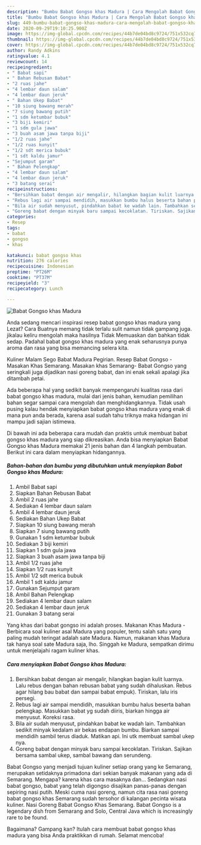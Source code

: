 ```yaml
---
description: "Bumbu Babat Gongso khas Madura | Cara Mengolah Babat Gongso khas Madura Yang Lezat Sekali"
title: "Bumbu Babat Gongso khas Madura | Cara Mengolah Babat Gongso khas Madura Yang Lezat Sekali"
slug: 449-bumbu-babat-gongso-khas-madura-cara-mengolah-babat-gongso-khas-madura-yang-lezat-sekali
date: 2020-09-29T19:10:25.900Z
image: https://img-global.cpcdn.com/recipes/44b7de04bd8c9724/751x532cq70/babat-gongso-khas-madura-foto-resep-utama.jpg
thumbnail: https://img-global.cpcdn.com/recipes/44b7de04bd8c9724/751x532cq70/babat-gongso-khas-madura-foto-resep-utama.jpg
cover: https://img-global.cpcdn.com/recipes/44b7de04bd8c9724/751x532cq70/babat-gongso-khas-madura-foto-resep-utama.jpg
author: Randy Adkins
ratingvalue: 4.1
reviewcount: 14
recipeingredient:
- " Babat sapi"
- " Bahan Rebusan Babat"
- "2 ruas jahe"
- "4 lembar daun salam"
- "4 lembar daun jeruk"
- " Bahan Ukep Babat"
- "10 siung bawang merah"
- "7 siung bawang putih"
- "1 sdm ketumbar bubuk"
- "3 biji kemiri"
- "1 sdm gula jawa"
- "3 buah asam jawa tanpa biji"
- "1/2 ruas jahe"
- "1/2 ruas kunyit"
- "1/2 sdt merica bubuk"
- "1 sdt kaldu jamur"
- "Sejumput garam"
- " Bahan Pelengkap"
- "4 lembar daun salam"
- "4 lembar daun jeruk"
- "3 batang serai"
recipeinstructions:
- "Bersihkan babat dengan air mengalir, hilangkan bagian kulit luarnya. Lalu rebus dengan bahan rebusan babat yang sudah dihaluskan. Rebus agar hilang bau babat dan sampai babat empuk). Tiriskan, lalu iris persegi."
- "Rebus lagi air sampai mendidih, masukkan bumbu halus beserta bahan pelengkap. Masukkan babat yg sudah diiris, biarkan hingga air menyusut. Koreksi rasa."
- "Bila air sudah menyusut, pindahkan babat ke wadah lain. Tambahkan sedikit minyak kedalam air bekas endapan bumbu. Biarkan sampai mendidih sambil terus diaduk. Matikan api. Ini utk membuat sambal ukep nya."
- "Goreng babat dengan minyak baru sampai kecoklatan. Tiriskan. Sajikan bersama sambal ukep, sambal bawang dan serundeng."
categories:
- Resep
tags:
- babat
- gongso
- khas

katakunci: babat gongso khas 
nutrition: 276 calories
recipecuisine: Indonesian
preptime: "PT26M"
cooktime: "PT37M"
recipeyield: "3"
recipecategory: Lunch

---
```



![Babat Gongso khas Madura](https://img-global.cpcdn.com/recipes/44b7de04bd8c9724/751x532cq70/babat-gongso-khas-madura-foto-resep-utama.jpg)

Anda sedang mencari inspirasi resep babat gongso khas madura yang Lezat? Cara Buatnya memang tidak terlalu sulit namun tidak gampang juga. jikalau keliru mengolah maka hasilnya Tidak Memuaskan dan bahkan tidak sedap. Padahal babat gongso khas madura yang enak seharusnya punya aroma dan rasa yang bisa memancing selera kita.

Kuliner Malam Sego Babat Madura Pegirian. Resep Babat Gongso - Masakan Khas Semarang. Masakan khas Semarang- Babat Gongso yang seringkali juga dijadikan nasi goreng babat, dan ini enak sekali apalagi jika ditambah petai.

Ada beberapa hal yang sedikit banyak mempengaruhi kualitas rasa dari babat gongso khas madura, mulai dari jenis bahan, kemudian pemilihan bahan segar sampai cara mengolah dan menghidangkannya. Tidak usah pusing kalau hendak menyiapkan babat gongso khas madura yang enak di mana pun anda berada, karena asal sudah tahu triknya maka hidangan ini mampu jadi sajian istimewa.


Di bawah ini ada beberapa cara mudah dan praktis untuk membuat babat gongso khas madura yang siap dikreasikan. Anda bisa menyiapkan Babat Gongso khas Madura memakai 21 jenis bahan dan 4 langkah pembuatan. Berikut ini cara dalam menyiapkan hidangannya.

<!--inarticleads1-->

##### Bahan-bahan dan bumbu yang dibutuhkan untuk menyiapkan Babat Gongso khas Madura:

1. Ambil  Babat sapi
1. Siapkan  Bahan Rebusan Babat
1. Ambil 2 ruas jahe
1. Sediakan 4 lembar daun salam
1. Ambil 4 lembar daun jeruk
1. Sediakan  Bahan Ukep Babat
1. Siapkan 10 siung bawang merah
1. Siapkan 7 siung bawang putih
1. Gunakan 1 sdm ketumbar bubuk
1. Sediakan 3 biji kemiri
1. Siapkan 1 sdm gula jawa
1. Siapkan 3 buah asam jawa tanpa biji
1. Ambil 1/2 ruas jahe
1. Siapkan 1/2 ruas kunyit
1. Ambil 1/2 sdt merica bubuk
1. Ambil 1 sdt kaldu jamur
1. Gunakan Sejumput garam
1. Ambil  Bahan Pelengkap
1. Sediakan 4 lembar daun salam
1. Sediakan 4 lembar daun jeruk
1. Gunakan 3 batang serai


Yang khas dari babat gongso ini adalah proses. Makanan Khas Madura - Berbicara soal kuliner asal Madura yang populer, tentu salah satu yang paling mudah teringat adalah sate Madura. Namun, makanan khas Madura tak hanya soal sate Madura saja, lho. Singgah ke Madura, sempatkan dirimu untuk menjelajahi ragam kuliner khas. 

<!--inarticleads2-->

##### Cara menyiapkan Babat Gongso khas Madura:

1. Bersihkan babat dengan air mengalir, hilangkan bagian kulit luarnya. Lalu rebus dengan bahan rebusan babat yang sudah dihaluskan. Rebus agar hilang bau babat dan sampai babat empuk). Tiriskan, lalu iris persegi.
1. Rebus lagi air sampai mendidih, masukkan bumbu halus beserta bahan pelengkap. Masukkan babat yg sudah diiris, biarkan hingga air menyusut. Koreksi rasa.
1. Bila air sudah menyusut, pindahkan babat ke wadah lain. Tambahkan sedikit minyak kedalam air bekas endapan bumbu. Biarkan sampai mendidih sambil terus diaduk. Matikan api. Ini utk membuat sambal ukep nya.
1. Goreng babat dengan minyak baru sampai kecoklatan. Tiriskan. Sajikan bersama sambal ukep, sambal bawang dan serundeng.


Babat Gongso yang menjadi tujuan kuliner setiap orang yang ke Semarang, merupakan setidaknya primadona dari sekian banyak makanan yang ada di Semarang. Mengapa? karena khas cara masaknya dan… Sedangkan nasi babat gongso, babat yang telah digongso disajikan panas-panas dengan sepiring nasi putih. Meski cuma nasi goreng, namun cita rasa nasi goreng babat gongso khas Semarang sudah tersohor di kalangan pecinta wisata kuliner. Nasi Goreng Babat Gongso Khas Semarang. Babat Gongso is a legendary dish from Semarang and Solo, Central Java which is increasingly rare to be found. 

Bagaimana? Gampang kan? Itulah cara membuat babat gongso khas madura yang bisa Anda praktikkan di rumah. Selamat mencoba!
